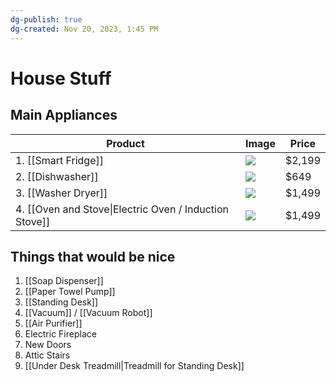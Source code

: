 ```yaml
---
dg-publish: true
dg-created: Nov 20, 2023, 1:45 PM
---
```


# House Stuff

## Main Appliances

| Product                                                | Image                                                                                                                               | Price  |
| ------------------------------------------------------ | ----------------------------------------------------------------------------------------------------------------------------------- | ------ |
| 1. [[Smart Fridge]]                                    | ![](https://pisces.bbystatic.com/image2/BestBuy_US/images/products/6401/6401619_sd.jpg;maxHeight=2000;maxWidth=2000)                 | $2,199 |
| 2. [[Dishwasher]]                                      | ![](https://pisces.bbystatic.com/prescaled/500/500/image2/BestBuy_US/images/products/6491/6491913_sd.jpg;maxHeight=640;maxWidth=550) | $649   |
| 3. [[Washer Dryer]]                                    | ![](https://richmedia.ca-richimage.com/ImageDelivery/imageService?profileId=12026540&id=1585347&recipeId=729)                        | $1,499 |
| 4. [[Oven and Stove\|Electric Oven / Induction Stove]] | ![](https://pisces.bbystatic.com/image2/BestBuy_US/images/products/6491/6491829_sd.jpg;maxHeight=2000;maxWidth=2000)                 | $1,499 |




## Things that would be nice

1. [[Soap Dispenser]]
2. [[Paper Towel Pump]]
3. [[Standing Desk]]
4. [[Vacuum]] / [[Vacuum Robot]]
5. [[Air Purifier]]
6. Electric Fireplace
7. New Doors
8. Attic Stairs
9. [[Under Desk Treadmill|Treadmill for Standing Desk]]

